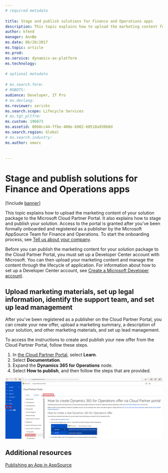 ```yaml
---
# required metadata

title: Stage and publish solutions for Finance and Operations apps
description: This topic explains how to upload the marketing content for your Microsoft Dynamics Lifecycle Services (LCS) solution package to the Microsoft Cloud Partner Portal, and how to stage and publish your solution.
author: kfend
manager: AnnBe
ms.date: 06/20/2017
ms.topic: article
ms.prod: 
ms.service: dynamics-ax-platform
ms.technology: 

# optional metadata

# ms.search.form: 
# ROBOTS: 
audience: Developer, IT Pro
# ms.devlang: 
ms.reviewer: sericks
ms.search.scope: Lifecycle Services
# ms.tgt_pltfrm: 
ms.custom: 196873
ms.assetid: 80b0cc44-ffbe-400e-b902-60518a930b0d
ms.search.region: Global
# ms.search.industry: 
ms.author: omarc


---
```


# Stage and publish solutions for Finance and Operations apps 

[!include [banner](../includes/banner.md)]

This topic explains how to upload the marketing content of your solution package to the Microsoft Cloud Partner Portal. It also explains how to stage and publish your solution. Access to the portal is granted after you've been formally onboarded and registered as a publisher by the Microsoft AppSource Team for Finance and Operations. To start the onboarding process, see [Tell us about your company](https://appsource.microsoft.com/partners/signup).

Before you can publish the marketing content for your solution package to the Cloud Partner Portal, you must set up a Developer Center account with Microsoft. You can then upload your marketing content and manage the content through the lifecycle of application. For information about how to set up a Developer Center account, see [Create a Microsoft Developer account](https://azure.microsoft.com/documentation/articles/marketplace-publishing-accounts-creation-registration/).

## Upload marketing materials, set up legal information, identify the support team, and set up lead management
After you've been registered as a publisher on the Cloud Partner Portal, you can create your new offer, upload a marketing summary, a description of your solution, and other marketing materials, and set up lead management.

To access the instructions to create and publish your new offer from the Cloud Partner Portal, follow these steps.

1. In [the Cloud Partner Portal](https://cloudpartner.azure.com), select **Learn**.
2. Select **Documentation**.
3. Expand the **Dynamics 365 for Operations** node.
4. Select **How to publish**, and then follow the steps that are provided.

[![How to publish](./media/CPP_HowtoPublish.png)](./media/CPP_HowtoPublish.png)

Additional resources
--------

[Publishing an App in AppSource](lcs-solutions-app-source.md)
